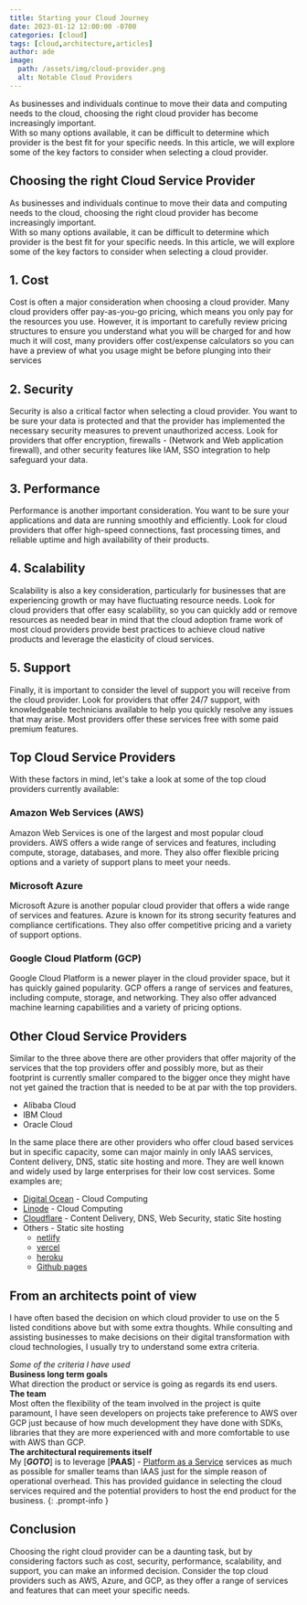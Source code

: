 ```yaml
---
title: Starting your Cloud Journey
date: 2023-01-12 12:00:00 -0700
categories: [cloud]
tags: [cloud,architecture,articles]
author: ade
image:
  path: /assets/img/cloud-provider.png
  alt: Notable Cloud Providers
---
```


<!-- ![Cloud Providers](../../assets/img/cloud-provider.png)
_Notable Cloud Providers_ -->

<!-- excerpt-start -->
As businesses and individuals continue to move their data and computing needs to the cloud, choosing the right cloud provider has become increasingly important. <br>
With so many options available, it can be difficult to determine which provider is the best fit for your specific needs. In this article, we will explore some of the key factors to consider when selecting a cloud provider.
<!-- excerpt-end -->

## Choosing the right Cloud Service Provider

As businesses and individuals continue to move their data and computing needs to the cloud, choosing the right cloud provider has become increasingly important. <br>
With so many options available, it can be difficult to determine which provider is the best fit for your specific needs. In this article, we will explore some of the key factors to consider when selecting a cloud provider.

## **1. Cost**

Cost is often a major consideration when choosing a cloud provider. Many cloud providers offer pay-as-you-go pricing, which means you only pay for the resources you use. However, it is important to carefully review pricing structures to ensure you understand what you will be charged for and how much it will cost, many providers offer cost/expense calculators so you can have a preview of what you usage might be before plunging into their services

## **2. Security**

Security is also a critical factor when selecting a cloud provider. You want to be sure your data is protected and that the provider has implemented the necessary security measures to prevent unauthorized access. Look for providers that offer encryption, firewalls - (Network and Web application firewall), and other security features like IAM, SSO integration to help safeguard your data.

## **3. Performance**

Performance is another important consideration. You want to be sure your applications and data are running smoothly and efficiently. Look for cloud providers that offer high-speed connections, fast processing times, and reliable uptime and high availability of their products.

## **4. Scalability**

Scalability is also a key consideration, particularly for businesses that are experiencing growth or may have fluctuating resource needs. Look for cloud providers that offer easy scalability, so you can quickly add or remove resources as needed bear in mind that the cloud adoption frame work of most cloud providers provide best practices to achieve cloud native products and leverage the elasticity of cloud services.

## **5. Support**

Finally, it is important to consider the level of support you will receive from the cloud provider. Look for providers that offer 24/7 support, with knowledgeable technicians available to help you quickly resolve any issues that may arise. Most providers offer these services free with some paid premium features.

## Top Cloud Service Providers

With these factors in mind, let's take a look at some of the top cloud providers currently available:

### Amazon Web Services (AWS)

Amazon Web Services is one of the largest and most popular cloud providers. AWS offers a wide range of services and features, including compute, storage, databases, and more. They also offer flexible pricing options and a variety of support plans to meet your needs.

### Microsoft Azure

Microsoft Azure is another popular cloud provider that offers a wide range of services and features. Azure is known for its strong security features and compliance certifications. They also offer competitive pricing and a variety of support options.

### Google Cloud Platform (GCP)

Google Cloud Platform is a newer player in the cloud provider space, but it has quickly gained popularity. GCP offers a range of services and features, including compute, storage, and networking. They also offer advanced machine learning capabilities and a variety of pricing options.

## Other Cloud Service Providers

Similar to the three above there are other providers that offer majority of the services that the top providers offer and possibly more, but as their footprint is currently smaller compared to the bigger once they might have not yet gained the traction that is needed to be at par with the top providers.

- Alibaba Cloud
- IBM Cloud
- Oracle Cloud

In the same place there are other providers who offer cloud based services but in specific capacity, some can major mainly in only IAAS services, Content delivery, DNS, static site hosting and more. They are well known and widely used by large enterprises for their low cost services. Some examples are;

- [Digital Ocean](https://www.digitalocean.com/) - Cloud Computing
- [Linode](https://www.linode.com/) - Cloud Computing
- [Cloudflare](https://www.cloudflare.com/) - Content Delivery, DNS, Web Security, static Site hosting
- Others - Static site hosting
  - [netlify](https://www.netlify.com/)
  - [vercel](https://vercel.com/)
  - [heroku](https://www.heroku.com/)
  - [Github pages](https://pages.github.com/)

## From an architects point of view

I have often based the decision on which cloud provider to use on the 5 listed conditions above but with some extra thoughts.
While consulting and assisting businesses to make decisions on their digital transformation with cloud technologies, I usually try to understand some extra criteria.

>
_Some of the criteria I have used_<br>
**Business long term goals**<br>
What direction the product or service is going as regards its end users.<br>
**The team**<br>
Most often the flexibility of the team involved in the project is quite paramount, I have seen developers on projects take preference to AWS over GCP just because of how much development they have done with SDKs, libraries that they are more experienced with and more comfortable to use with AWS than GCP.<br>
**The architectural requirements itself**<br>
My [**_GOTO_**] is to leverage [**PAAS**] - [Platform as a Service](https://en.wikipedia.org/wiki/Platform_as_a_service) services as much as possible for smaller teams than IAAS just for the simple reason of operational overhead. This has provided guidance in selecting the cloud services required and the potential providers to host the end product for the business.
{: .prompt-info }

## Conclusion

Choosing the right cloud provider can be a daunting task, but by considering factors such as cost, security, performance, scalability, and support, you can make an informed decision. Consider the top cloud providers such as AWS, Azure, and GCP, as they offer a range of services and features that can meet your specific needs.

